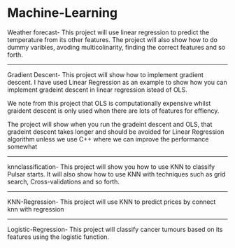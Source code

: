 # Machine-Learning
Weather forecast- This project will use linear regression to predict the temperature from its other features. The project will also show how to do dummy varibles, avoding multicolinarity, finding the correct features and so forth.

---------------------------------------------------------

Gradient Descent- This project will show how to implement gradient descent. I have used Linear Regression as an example to show how you can implement gradeint descent in linear regression istead of OLS.


We note from this project that OLS is computationally expensive whilst graident descent is only used when there are lots of features for effiency.

The project will show when you run the gradeint descent and OLS, that gradeint descent takes longer and should be avoided for Linear Regression algorithm unless we use C++ where we can improve the performance somewhat


------------------------------------------------------------

knnclassification- This project will show you how to use KNN to classify Pulsar starts. It will also show how to use KNN with techniques such as grid search, Cross-validations and so forth.

------------------------------------------------------------

KNN-Regression- This project will use KNN to predict prices by connect knn with regression


---------------------------------------------------------------

Logistic-Regression- This project will classify cancer tumours based on its features using the logistic function.
